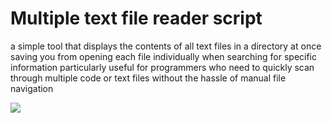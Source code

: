 # Multiple text file reader script
a simple tool that displays the contents of all text files in a directory at once saving you from opening each file individually when searching for specific information particularly useful for programmers who need to quickly scan through multiple code or text files without the hassle of manual file navigation

<p align="left">
  <img src="https://github.com/user-attachments/assets/0496add1-fb33-43cc-bb34-8e8c2e5fefab"/>
</p>
